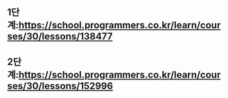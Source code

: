 ## 1단계:https://school.programmers.co.kr/learn/courses/30/lessons/138477

## 2단계:https://school.programmers.co.kr/learn/courses/30/lessons/152996
